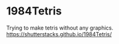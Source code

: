 # 1984Tetris
Trying to make tetris without any graphics.
<br>
https://shutterstacks.github.io/1984Tetris/
